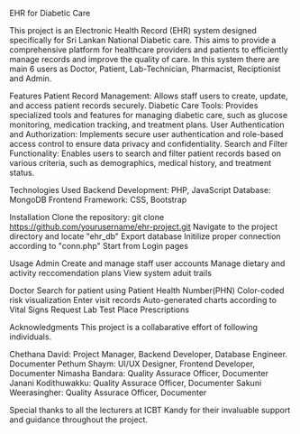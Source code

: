 EHR for Diabetic Care

This project is an Electronic Health Record (EHR) system designed specifically for Sri Lankan National Diabetic care. 
This aims to provide a comprehensive platform for healthcare providers and patients to efficiently manage records and improve the quality of care.
In this system there are main 6 users as Doctor, Patient, Lab-Technician, Pharmacist, Reciptionist and Admin. 

Features
Patient Record Management: Allows staff users to create, update, and access patient records securely.
Diabetic Care Tools: Provides specialized tools and features for managing diabetic care, such as glucose monitoring, medication tracking, and treatment plans.
User Authentication and Authorization: Implements secure user authentication and role-based access control to ensure data privacy and confidentiality.
Search and Filter Functionality: Enables users to search and filter patient records based on various criteria, such as demographics, medical history, and treatment status.

Technologies Used
Backend Development: PHP, JavaScript
Database: MongoDB
Frontend Framework: CSS, Bootstrap

Installation
Clone the repository: git clone https://github.com/yourusername/ehr-project.git
Navigate to the project directory and locate "ehr_db"
Export database
Initilize proper connection according to "conn.php"
Start from Login pages

Usage
Admin 
Create and manage staff user accounts
Manage dietary and activity reccomendation plans
View system aduit trails

Doctor
Search for patient using Patient Health Number(PHN)
Color-coded risk visualization
Enter visit records
Auto-generated charts according to Vital Signs
Request Lab Test
Place Prescriptions


Acknowledgments
This project is a collabarative effort of following individuals.

Chethana David: Project Manager, Backend Developer, Database Engineer. Documenter
Pethum Shaym: UI/UX Designer, Frontend Developer, Documenter
Nimasha Bandara: Quality Assurace Officer, Documenter
Janani Kodithuwakku: Quality Assurace Officer, Documenter
Sakuni Weerasingher: Quality Assurace Officer, Documenter

Special thanks to all the lecturers at ICBT Kandy for their invaluable support and guidance throughout the project.
